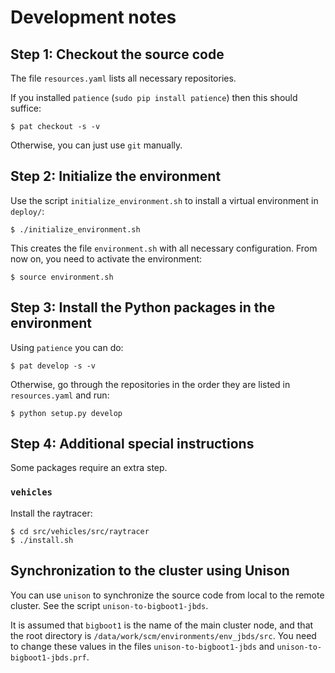 Development notes
=================

## Step 1: Checkout the source code

The file ``resources.yaml`` lists all necessary repositories.

If you installed ``patience`` (``sudo pip install patience``) then this should suffice:
    
    $ pat checkout -s -v
    
Otherwise, you can just use ``git`` manually.

## Step 2: Initialize the environment

Use the script ``initialize_environment.sh`` to install a virtual environment in ``deploy/``:

    $ ./initialize_environment.sh
    
This creates the file ``environment.sh`` with all necessary configuration. From now on, you need to activate the environment:

    $ source environment.sh

## Step 3: Install the Python packages in the environment

Using ``patience`` you can do:

    $ pat develop -s -v
   
Otherwise, go through the repositories in the order they are listed in ``resources.yaml`` 
and run:

    $ python setup.py develop
   
## Step 4: Additional special instructions 

Some packages require an extra step.

### ``vehicles``

Install the raytracer:

    $ cd src/vehicles/src/raytracer
    $ ./install.sh



## Synchronization to the cluster using Unison

You can use ``unison`` to synchronize the source code from local
to the remote cluster. See the script ``unison-to-bigboot1-jbds``.

It is assumed that ``bigboot1`` is the name of the main cluster node,
and that the root directory is ``/data/work/scm/environments/env_jbds/src``.
You need to change these values in the files ``unison-to-bigboot1-jbds``
and ``unison-to-bigboot1-jbds.prf``.

